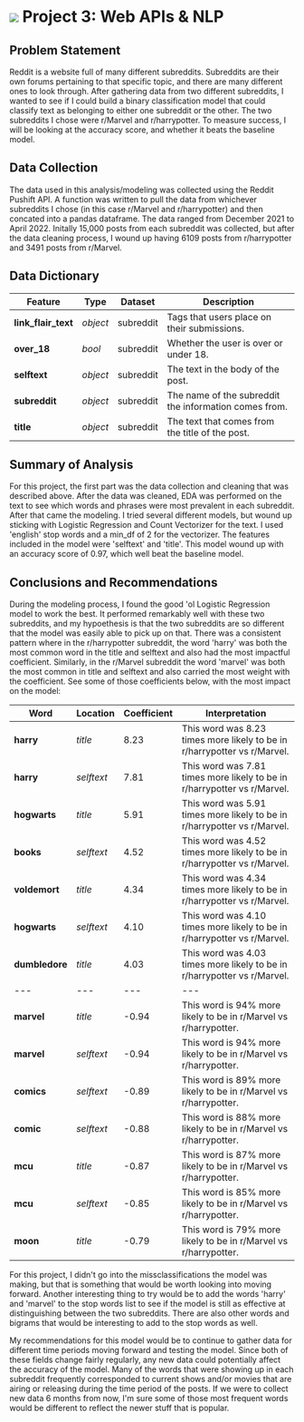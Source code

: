 # ![](https://ga-dash.s3.amazonaws.com/production/assets/logo-9f88ae6c9c3871690e33280fcf557f33.png) Project 3: Web APIs & NLP


## Problem Statement

Reddit is a website full of many different subreddits. Subreddits are their own forums pertaining to that specific topic, and there are many different ones to look through. After gathering data from two different subreddits, I wanted to see if I could build a binary classification model that could classify text as belonging to either one subreddit or the other. The two subreddits I chose were r/Marvel and r/harrypotter. To measure success, I will be looking at the accuracy score, and whether it beats the baseline model.

## Data Collection

The data used in this analysis/modeling was collected using the Reddit Pushift API. A function was written to pull the data from whichever subreddits I chose (in this case r/Marvel and r/harrypotter) and then concated into a pandas dataframe. The data ranged from December 2021 to April 2022. Initally 15,000 posts from each subreddit was collected, but after the data cleaning process, I wound up having 6109 posts from r/harrypotter and 3491 posts from r/Marvel.

## Data Dictionary

|Feature|Type|Dataset|Description|
|---|---|---|---|
|**link_flair_text**|*object*|subreddit|Tags that users place on their submissions.|
|**over_18**|*bool*|subreddit|Whether the user is over or under 18.|
|**selftext**|*object*|subreddit|The text in the body of the post.|
|**subreddit**|*object*|subreddit|The name of the subreddit the information comes from.|
|**title**|*object*|subreddit|The text that comes from the title of the post.|

## Summary of Analysis

For this project, the first part was the data collection and cleaning that was described above. After the data was cleaned, EDA was performed on the text to see which words and phrases were most prevalent in each subreddit. After that came the modeling. I tried several different models, but wound up sticking with Logistic Regression and Count Vectorizer for the text. I used 'english' stop words and a min_df of 2 for the vectorizer. The features included in the model were 'selftext' and 'title'. This model wound up with an accuracy score of 0.97, which well beat the baseline model.

## Conclusions and Recommendations

During the modeling process, I found the good 'ol Logistic Regression model to work the best. It performed remarkably well with these two subreddits, and my hypoethesis is that the two subreddits are so different that the model was easily able to pick up on that. There was a consistent pattern where in the r/harrypotter subreddit, the word 'harry' was both the most common word in the title and selftext and also had the most impactful coefficient. Similarly, in the r/Marvel subreddit the word 'marvel' was both the most common in title and selftext and also carried the most weight with the coefficient. See some of those coefficients below, with the most impact on the model:

|Word|Location|Coefficient|Interpretation|
|---|---|---|---|
|**harry**|*title*|8.23|This word was 8.23 times more likely to be in r/harrypotter vs r/Marvel.|
|**harry**|*selftext*|7.81|This word was 7.81 times more likely to be in r/harrypotter vs r/Marvel.|
|**hogwarts**|*title*|5.91|This word was 5.91 times more likely to be in r/harrypotter vs r/Marvel.|
|**books**|*selftext*|4.52|This word was 4.52 times more likely to be in r/harrypotter vs r/Marvel.|
|**voldemort**|*title*|4.34|This word was 4.34 times more likely to be in r/harrypotter vs r/Marvel.|
|**hogwarts**|*selftext*|4.10|This word was 4.10 times more likely to be in r/harrypotter vs r/Marvel.|
|**dumbledore**|*title*|4.03|This word was 4.03 times more likely to be in r/harrypotter vs r/Marvel.|
|---|---|---|---|
|**marvel**|*title*|-0.94|This word is 94% more likely to be in r/Marvel vs r/harrypotter.|
|**marvel**|*selftext*|-0.94|This word is 94% more likely to be in r/Marvel vs r/harrypotter.|
|**comics**|*selftext*|-0.89|This word is 89% more likely to be in r/Marvel vs r/harrypotter.|
|**comic**|*selftext*|-0.88|This word is 88% more likely to be in r/Marvel vs r/harrypotter.|
|**mcu**|*title*|-0.87|This word is 87% more likely to be in r/Marvel vs r/harrypotter.|
|**mcu**|*selftext*|-0.85|This word is 85% more likely to be in r/Marvel vs r/harrypotter.|
|**moon**|*title*|-0.79|This word is 79% more likely to be in r/Marvel vs r/harrypotter.|

For this project, I didn't go into the missclassifications the model was making, but that is something that would be worth looking into moving forward. Another interesting thing to try would be to add the words 'harry' and 'marvel' to the stop words list to see if the model is still as effective at distinguishing between the two subreddits. There are also other words and bigrams that would be interesting to add to the stop words as well.

My recommendations for this model would be to continue to gather data for different time periods moving forward and testing the model. Since both of these fields change fairly regularly, any new data could potentially affect the accuracy of the model. Many of the words that were showing up in each subreddit frequently corresponded to current shows and/or movies that are airing or releasing during the time period of the posts. If we were to collect new data 6 months from now, I'm sure some of those most frequent words would be different to reflect the newer stuff that is popular. 
